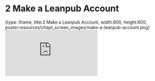 # 2 Make a Leanpub Account
 
{type: iframe, title:2 Make a Leanpub Account, width:800, height:600, poster:resources/chapt_screen_images/make-a-leanpub-account.png}
![](https://hutchdatascience.org/Using_Leanpub/no_toc/make-a-leanpub-account.html)
 

 
